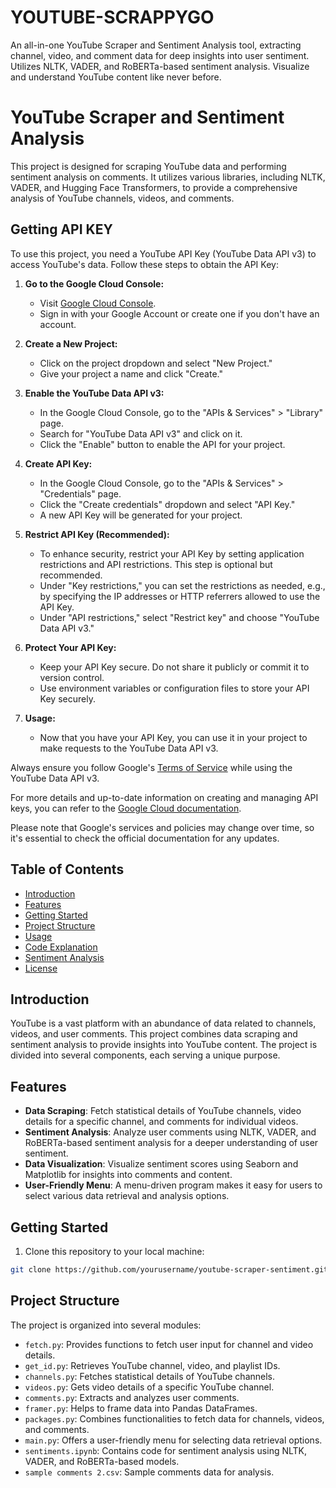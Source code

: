 # YOUTUBE-SCRAPPYGO
An all-in-one YouTube Scraper and Sentiment Analysis tool, extracting channel, video, and comment data for deep insights into user sentiment. Utilizes NLTK, VADER, and RoBERTa-based sentiment analysis. Visualize and understand YouTube content like never before.

# YouTube Scraper and Sentiment Analysis

This project is designed for scraping YouTube data and performing sentiment analysis on comments. It utilizes various libraries, including NLTK, VADER, and Hugging Face Transformers, to provide a comprehensive analysis of YouTube channels, videos, and comments.

## Getting API KEY

To use this project, you need a YouTube API Key (YouTube Data API v3) to access YouTube's data. Follow these steps to obtain the API Key:

1. **Go to the Google Cloud Console:**

   - Visit [Google Cloud Console](https://console.cloud.google.com/).
   - Sign in with your Google Account or create one if you don't have an account.

2. **Create a New Project:**

   - Click on the project dropdown and select "New Project."
   - Give your project a name and click "Create."

3. **Enable the YouTube Data API v3:**

   - In the Google Cloud Console, go to the "APIs & Services" > "Library" page.
   - Search for "YouTube Data API v3" and click on it.
   - Click the "Enable" button to enable the API for your project.

4. **Create API Key:**

   - In the Google Cloud Console, go to the "APIs & Services" > "Credentials" page.
   - Click the "Create credentials" dropdown and select "API Key."
   - A new API Key will be generated for your project.

5. **Restrict API Key (Recommended):**

   - To enhance security, restrict your API Key by setting application restrictions and API restrictions. This step is optional but recommended.
   - Under "Key restrictions," you can set the restrictions as needed, e.g., by specifying the IP addresses or HTTP referrers allowed to use the API Key.
   - Under "API restrictions," select "Restrict key" and choose "YouTube Data API v3."

6. **Protect Your API Key:**

   - Keep your API Key secure. Do not share it publicly or commit it to version control.
   - Use environment variables or configuration files to store your API Key securely.

7. **Usage:**

   - Now that you have your API Key, you can use it in your project to make requests to the YouTube Data API v3.

Always ensure you follow Google's [Terms of Service](https://developers.google.com/terms) while using the YouTube Data API v3.

For more details and up-to-date information on creating and managing API keys, you can refer to the [Google Cloud documentation](https://cloud.google.com/docs/authentication/getting-started).

Please note that Google's services and policies may change over time, so it's essential to check the official documentation for any updates.


## Table of Contents
- [Introduction](#introduction)
- [Features](#features)
- [Getting Started](#getting-started)
- [Project Structure](#project-structure)
- [Usage](#usage)
- [Code Explanation](#code-explanation)
- [Sentiment Analysis](#sentiment-analysis)
- [License](#license)

## Introduction

YouTube is a vast platform with an abundance of data related to channels, videos, and user comments. This project combines data scraping and sentiment analysis to provide insights into YouTube content. The project is divided into several components, each serving a unique purpose.

## Features

- **Data Scraping**: Fetch statistical details of YouTube channels, video details for a specific channel, and comments for individual videos.
- **Sentiment Analysis**: Analyze user comments using NLTK, VADER, and RoBERTa-based sentiment analysis for a deeper understanding of user sentiment.
- **Data Visualization**: Visualize sentiment scores using Seaborn and Matplotlib for insights into comments and content.
- **User-Friendly Menu**: A menu-driven program makes it easy for users to select various data retrieval and analysis options.

## Getting Started

1. Clone this repository to your local machine:

```bash
git clone https://github.com/yourusername/youtube-scraper-sentiment.git
```

## Project Structure

The project is organized into several modules:

- `fetch.py`: Provides functions to fetch user input for channel and video details.
- `get_id.py`: Retrieves YouTube channel, video, and playlist IDs.
- `channels.py`: Fetches statistical details of YouTube channels.
- `videos.py`: Gets video details of a specific YouTube channel.
- `comments.py`: Extracts and analyzes user comments.
- `framer.py`: Helps to frame data into Pandas DataFrames.
- `packages.py`: Combines functionalities to fetch data for channels, videos, and comments.
- `main.py`: Offers a user-friendly menu for selecting data retrieval options.
- `sentiments.ipynb`: Contains code for sentiment analysis using NLTK, VADER, and RoBERTa-based models.
- `sample comments 2.csv`: Sample comments data for analysis.


